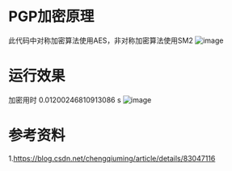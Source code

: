 # PGP加密原理
此代码中对称加密算法使用AES，非对称加密算法使用SM2
![image](https://github.com/korangar-group42num1/group42/assets/129478905/65c8ec14-112a-471a-afe4-a03df561978b)

# 运行效果
加密用时 0.01200246810913086 s
![image](https://github.com/korangar-group42num1/group42/assets/129478905/ece28091-47a8-4f95-bf32-a4dd4984149b)

# 参考资料
1.https://blog.csdn.net/chengqiuming/article/details/83047116
